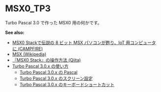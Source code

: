 # MSX0_TP3
Turbo Pascal 3.0 で作った MSX0 用の何かです。 

**See also:**

 - [MSX0 Stackで伝説の 8 ビット MSX パソコンが甦り、IoT 用コンピュータに (CAMPFIRE)](https://camp-fire.jp/projects/view/648742)
 - [MSX (Wikipedia)](https://ja.wikipedia.org/wiki/MSX)
 - [『MSX0 Stack』の操作方法 (Qiita)](https://qiita.com/ht_deko/items/b284cb93ac34e2b77d9a)
 - [Turbo Pascal 3.0.x の使い方](https://qiita.com/ht_deko/items/ec212f5cc17cbe5f718b)
   - [Turbo Pascal 3.0.x の Pascal](https://qiita.com/ht_deko/items/f9f394dc2342afd2ea7b)
   - [Turbo Pascal 3.0.x のスクリーン設定](https://qiita.com/ht_deko/items/0d8976801c02ec685bd6)
   - [Turbo Pascal 3.0.x のキーボードショートカット](https://qiita.com/ht_deko/items/86ddf71d0c509125b7ba)
